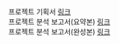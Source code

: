 프로젝트 기획서 [링크](https://docs.google.com/presentation/d/1GABMWI3fUjlgSA7ygkHbGDF6-Awk9d8h3BOg0KFnl2k/edit#slide=id.p1)<br>
프로젝트 분석 보고서(요약본) [링크](https://docs.google.com/presentation/d/1i52-AHcYOEoneeX2tIbRZvKsGUdfgHNvnIj-LjlTOJ8/edit#slide=id.p1)<br>
프로젝트 분석 보고서(완성본) [링크](https://docs.google.com/presentation/d/1pmdbqjBeSOu4SM1UOJ5BDOqNpbFiwjiUWst7ZAGftNY/edit)


